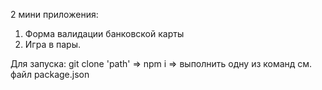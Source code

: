 2 мини приложения:

1. Форма валидации банковской карты
2. Игра в пары.

Для запуска: git clone 'path' => npm i => выполнить одну из команд см. файл package.json
